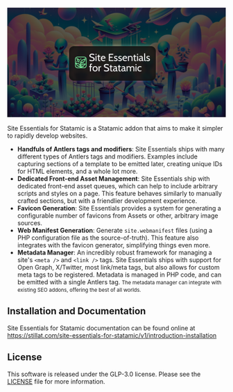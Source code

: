 ![](.art/banner.png)

Site Essentials for Statamic is a Statamic addon that aims to make it simpler to rapidly develop websites.

* **Handfuls of Antlers tags and modifiers**: Site Essentials ships with many different types of Antlers tags and modifiers. Examples include capturing sections of a template to be emitted later, creating unique IDs for HTML elements, and a whole lot more.
* **Dedicated Front-end Asset Management**: Site Essentials ship with dedicated front-end asset queues, which can help to include arbitrary scripts and styles on a page. This feature behaves similarly to manually crafted sections, but with a friendlier development experience.
* **Favicon Generation**: Site Essentials provides a system for generating a configurable number of favicons from Assets or other, arbitrary image sources.
* **Web Manifest Generation**: Generate `site.webmanifest` files (using a PHP configuration file as the source-of-truth). This feature also integrates with the favicon generator, simplifying things even more.
* **Metadata Manager**: An incredibly robust framework for managing a site's `<meta />` and `<link />` tags. Site Essentials ships with support for Open Graph, X/Twitter, most link/meta tags, but also allows for custom meta tags to be registered. Metadata is managed in PHP code, and can be emitted with a single Antlers tag. <small>The metadata manager can integrate with existing SEO addons, offering the best of all worlds.</small>

## Installation and Documentation

Site Essentials for Statamic documentation can be found online at https://stillat.com/site-essentials-for-statamic/v1/introduction-installation

## License

This software is released under the GLP-3.0 license. Please see the [LICENSE](LICENSE.md) file for more information.
